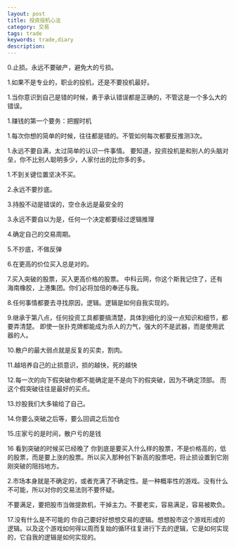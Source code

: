 ```yaml
---
layout: post
title: 投资投机心法
category: 交易
tags: trade
keywords: trade,diary
description: 
---
```




0.止损。永远不要破产，避免大的亏损。

1.如果不是专业的，职业的投机，还是不要投机最好。

1.当你意识到自己是错的时候，勇于承认错误都是正确的，不管这是一个多么大的错误。

1.赚钱的第一个要务：把握时机

1.每次你想的简单的时候，往往都是错的。不管如何每次都要反推测3次。

1.永远不要自满，太过简单的认识一件事情。
要知道，投资投机是和别人的头脑对垒，你不比别人聪明多少，人家付出的比你多的多。


1.不到关键位置坚决不买。

2.永远不要抄底。

3.持股不动是错误的，空仓永远是最安全的

3.永远不要自以为是，任何一个决定都要经过逻辑推理

4.确定自己的交易周期。

5.不抄底，不做反弹

6.在更高的价位买入总是对的。


7.买入突破的股票，买入更高价格的股票。
中科云网，你这个斯我记住了，还有海南橡胶，上港集团。你们必将加倍的奉还与我。

8.任何事情都要去寻找原因，逻辑。逻辑是如何自我实现的。

9.继承于第八点，任何投资工具都要搞清楚，具体到细化的没一点知识和细节，都要弄清楚。
即使一张扑克牌都能成为杀人的力气，强大的不是武器，而是使用武器的人。

10.散户的最大弱点就是反复的买卖，割肉。

11.越培养自己的止损意识，损的越快，死的越快

12.每一次的向下假突破你都不能确定是不是向下的假突破，因为不确定顶部。
而这个假突破往往是最好的买点。


13.炒股我们大多输给了自己。


14.你要么突破之后等，要么回调之后加仓

15.庄家亏的是时间，散户亏的是钱

16 看到突破的时候买已经晚了
你到底是要买入什么样的股票，不是价格高的，低的股票，而是要上涨的股票。所以买入那种创下新高的股票吧，将止损设置到它刚刚突破的阻挡地方。


2.市场本身就是不确定的，或者充满了不确定性。是一种概率性的游戏。没有什么不可能，所以对你的交易法则不要怀疑。

不要满足，要把股市当做提款机，干掉主力。不要老实，容易满足，容易被欺负。

17.没有什么是不可能的
你自己要好好想想交易的逻辑。想想股市这个游戏形成的逻辑。以及这个游戏如何得以周而复始的循环往复进行下去的逻辑，它是如何实现的，它自我的逻辑是如何实现的。



